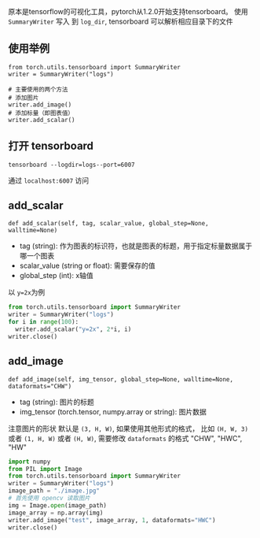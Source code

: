 原本是tensorflow的可视化工具，pytorch从1.2.0开始支持tensorboard。
使用 `SummaryWriter` 写入 到 `log_dir`, tensorboard 可以解析相应目录下的文件
## 使用举例
```python3
from torch.utils.tensorboard import SummaryWriter
writer = SummaryWriter("logs")

# 主要使用的两个方法
# 添加图片
writer.add_image()
# 添加标量（即图表值）
writer.add_scalar()
```

## 打开 tensorboard
```
tensorboard --logdir=logs--port=6007
```
通过 `localhost:6007` 访问
## add_scalar
```
def add_scalar(self, tag, scalar_value, global_step=None, walltime=None)
```
+ tag (string): 作为图表的标识符，也就是图表的标题，用于指定标量数据属于哪一个图表
+ scalar_value (string or float): 需要保存的值
+ global_step (int): x轴值

以 `y=2x`为例
```python
from torch.utils.tensorboard import SummaryWriter
writer = SummaryWriter("logs")
for i in range(100):
  writer.add_scalar("y=2x", 2*i, i)
writer.close()
```
## add_image
```
def add_image(self, img_tensor, global_step=None, walltime=None, dataformats="CHW")
```
+ tag (string): 图片的标题
+ img_tensor (torch.tensor, numpy.array or string): 图片数据

注意图片的形状 默认是 `(3, H, W)`, 如果使用其他形式的格式， 比如 `(H, W, 3)` 或者 `(1, H, W)` 或者 `(H, W)`, 需要修改 `dataformats` 的格式 "CHW", "HWC", "HW"

```python
import numpy
from PIL import Image
from torch.utils.tensorboard import SummaryWriter
writer = SummaryWriter("logs")
image_path = "./image.jpg"
# 首先使用 opencv 读取图片
img = Image.open(image_path)
image_array = np.array(img)
writer.add_image("test", image_array, 1, dataformats="HWC")
writer.close()
```